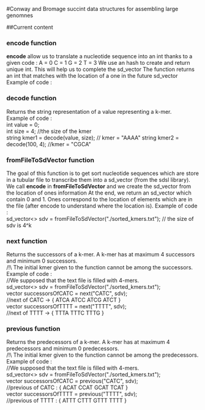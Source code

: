 #Conway and Bromage succint data structures for assembling large genomnes

##Current content

### encode function
**encode** allow us to translate a nucleotide sequence into an int thanks to a given code :
A = 0
C = 1
G = 2
T = 3
We use an hash to create and return unique int. This will help us to complete the sd_vector
The function returns an int that matches with the location of a one in the future sd_vector
Example of code : <br>

### decode function
Returns the string representation of a value representing a k-mer.<br>
Example of code : <br>
int value = 0; <br>
int size = 4; //the size of the kmer <br>
string kmer1 = decode(value, size); // kmer = "AAAA"
string kmer2 = decode(100, 4); //kmer = "CGCA"

### fromFileToSdVector function
The goal of this function is to get sort nucleotide sequences which are store in a tubular file to transcribe them
into a sd_vector (from the sdsl library).
We call **encode** in **fromFileToSdVector** and we create the sd_vector from the location of ones information
At the end, we return an sd_vector which contain 0 and 1. Ones correspond to the location of elements which are in the file (after encode to understand where the location is).
Example of code : <br>
sd_vector<> sdv = fromFileToSdVector("./sorted_kmers.txt"); // the size of sdv is 4^k

### next function
Returns the successors of a k-mer. A k-mer has at maximum 4 successors and minimum 0 successors.<br> 
/!\ The initial kmer given to the function cannot be among the successors.<br> 
Example of code : <br> 
//We supposed that the text file is filled with 4-mers.<br> 
sd_vector<> sdv = fromFileToSdVector("./sorted_kmers.txt");<br> 
vector<string> successorsOfCATC = next("CATC", sdv);<br> 
//next of CATC -> { ATCA ATCC ATCG ATCT }<br> 
vector<string> successorsOfTTTT = next("TTTT", sdv);<br> 
//next of TTTT -> { TTTA TTTC TTTG }<br> 

### previous function
Returns the predecessors of a k-mer. A k-mer has at maximum 4 predecessors and minimum 0 predecessors.<br> 
/!\ The initial kmer given to the function cannot be among the predecessors.<br>
Example of code : <br>
//We supposed that the text file is filled with 4-mers.<br>
sd_vector<> sdv = fromFileToSdVector("./sorted_kmers.txt");<br>
vector<string> successorsOfCATC = previous("CATC", sdv);<br>
//previous of CATC : { ACAT CCAT GCAT TCAT } <br>
vector<string> successorsOfTTTT = previous("TTTT", sdv);<br>
//previous of TTTT : { ATTT CTTT GTTT TTTT }<br>

